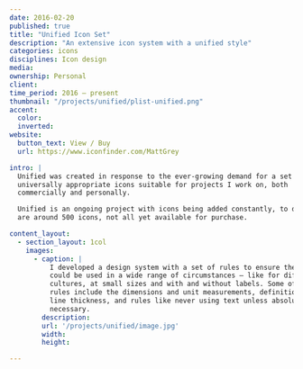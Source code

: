 ```yaml
---
date: 2016-02-20
published: true
title: "Unified Icon Set"
description: "An extensive icon system with a unified style"
categories: icons
disciplines: Icon design
media:
ownership: Personal
client:
time_period: 2016 – present
thumbnail: "/projects/unified/plist-unified.png"
accent:
  color:
  inverted:
website:
  button_text: View / Buy
  url: https://www.iconfinder.com/MattGrey

intro: |
  Unified was created in response to the ever-growing demand for a set of
  universally appropriate icons suitable for projects I work on, both
  commercially and personally.

  Unified is an ongoing project with icons being added constantly, to date there
  are around 500 icons, not all yet available for purchase.

content_layout:
  - section_layout: 1col
    images:
      - caption: |
          I developed a design system with a set of rules to ensure the icons
          could be used in a wide range of circumstances — like for different
          cultures, at small sizes and with and without labels. Some of the
          rules include the dimensions and unit measurements, definitions for
          line thickness, and rules like never using text unless absolutely
          necessary.
        description:
        url: '/projects/unified/image.jpg'
        width:
        height:

---
```

